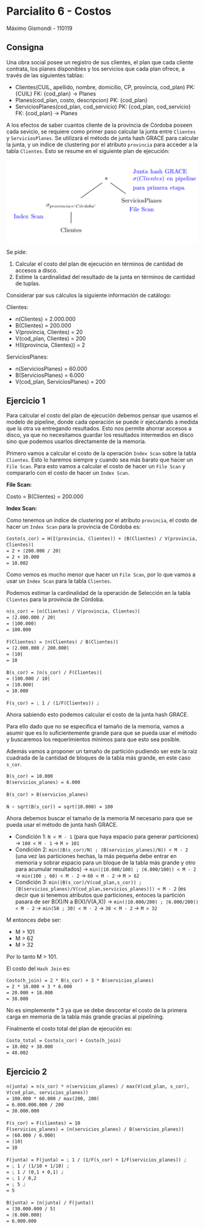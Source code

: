 # Parcialito 6 - Costos

Máximo Gismondi - 110119

## Consigna

Una obra social posee un registro de sus clientes, el plan que cada cliente contrata, los planes disponibles y los servicios que cada plan ofrece, a través de las siguientes tablas:

- Clientes(CUIL, apellido, nombre, domicilio, CP, provincia, cod_plan) PK: {CUIL} FK: {cod_plan} -> Planes
- Planes(cod_plan, costo, descripcion) PK: {cod_plan}
- ServiciosPlanes(cod_plan, cod_servicio) PK: {cod_plan, cod_servicio} FK: {cod_plan} -> Planes

A los efectos de saber cuantos cliente de la provincia de Córdoba poseen cada sevicio, se requiere como primer paso calcular la junta entre `Clientes` y `ServiciosPlanes`. Se utilizará el método de junta hash GRACE para calcular la junta, y un índice de clustering por el atributo `provincia` para acceder a la tabla `Clientes`. Esto se resume en el siguiente plan de ejecución:

![Plan de ejecución](plan_ejecucion.png)

Se pide:

1. Calcular el costo del plan de ejecución en términos de cantidad de accesos a disco.
2. Estime la cardinalidad del resultado de la junta en términos de cantidad de tuplas.

Considerar par sus cálculos la siguiente información de catálogo:

Clientes:

- n(Clientes) = 2.000.000
- B(Clientes) = 200.000
- V(provincia, Clientes) = 20
- V(cod_plan, Clientes) = 200
- H(I(provincia, Clientes)) = 2

ServiciosPlanes:

- n(ServiciosPlanes) = 60.000
- B(ServiciosPlanes) = 6.000
- V(cod_plan, ServiciosPlanes) = 200

## Ejercicio 1

Para calcular el costo del plan de ejecución debemos pensar que usamos el modelo de pipeline, donde cada operación se puede ir ejecutando a medida que la otra va entregando resultados. Esto nos permite ahorrar accesos a disco, ya que no necesitamos guardar los resultados intermedios en disco sino que podemos usarlos directamente de la memoria.

Primero vamos a calcular el costo de la operación `Index Scan` sobre la tabla `Clientes`. Esto lo haremos siempre y cuando sea más barato que hacer un `File Scan`. Para esto vamos a calcular el costo de hacer un `File Scan` y compararlo con el costo de hacer un `Index Scan`.

**File Scan:**

Costo = B(Clientes) = 200.000

**Index Scan:**

Como tenemos un índice de clustering por el atributo `provincia`, el costo de hacer un `Index Scan` para la provincia de Córdoba es:

```plaintext
Costo(s_cor) = H(I(provincia, Clientes)) + ⌈B(Clientes) / V(provincia, Clientes)⌉
= 2 + ⌈200.000 / 20⌉
= 2 + 10.000
= 10.002
```

Como vemos es mucho menor que hacer un `File Scan`, por lo que vamos a usar un `Index Scan` para la tabla `Clientes`.

Podemos estimar la cardinalidad de la operación de Selección en la tabla `Clientes` para la provincia de Córdoba.

```plaintext
n(s_cor) = ⌈n(Clientes) / V(provincia, Clientes)⌉
= ⌈2.000.000 / 20⌉
= ⌈100.000⌉
= 100.000

F(Clientes) = ⌈n(Clientes) / B(Clientes)⌉
= ⌈2.000.000 / 200.000⌉
= ⌈10⌉
= 10

B(s_cor) = ⌈n(s_cor) / F(Clientes)⌉
= ⌈100.000 / 10⌉
= ⌈10.000⌉
= 10.000

F(s_cor) = ⎿ 1 / (1/F(Clientes)) ⏌

```

Ahora sabiendo esto podemos calcular el costo de la junta hash GRACE.

Para ello dado que no se especifica el tamaño de la memoria, vamos a asumir que es lo suficientemente grande para que se pueda usar el método y buscaremos los requerimientos mínimos para que esto sea posible.

Además vamos a proponer un tamaño de partición pudiendo ser este la raíz cuadrada de la cantidad de bloques de la tabla más grande, en este caso `s_cor`.

```plaintext
B(s_cor) = 10.000
B(servicios_planes) = 6.000

B(s_cor) > B(servicios_planes)

N ~ sqrt(B(s_cor)) = sqrt(10.000) = 100
```

Ahora debemos buscar el tamaño de la memoria M necesario para que se pueda usar el método de junta hash GRACE.

- Condición 1: `N < M - 1` (para que haya espacio para generar particiones) -> `100 < M - 1` -> `M > 101`
- Condición 2: `min(⌈B(s_cor)/N⌉ ; ⌈B(servicios_planes)/N⌉) < M - 2` (una vez las particiones hechas, la más pequeña debe entrar en memoria y sobrar espacio para un bloque de la tabla más grande y otro para acumular resultados) -> `min(⌈10.000/100⌉ ; ⌈6.000/100⌉) < M - 2` -> `min(100 ; 60) < M - 2` -> `60 < M - 2` -> `M > 62`
- Condición 3: `min(⌈B(s_cor)/V(cod_plan,s_cor)⌉ ; ⌈B(servicios_planes)/V(cod_plan,servicios_planes)⌉) < M - 2` (es decir que si tenemos atributos que particiones, entoces la partición pasara de ser B(X)/N a B(X)/V(A,X)) -> `min(⌈10.000/200⌉ ; ⌈6.000/200⌉) < M - 2` -> `min(50 ; 30) < M - 2` -> `30 < M - 2` -> `M > 32`

M entonces debe ser:

- M > 101
- M > 62
- M > 32

Por lo tanto M > 101.

El costo del `Hash Join` es:

```plaintext
Costo(h_join) = 2 * B(s_cor) + 3 * B(servicios_planes)
= 2 * 10.000 + 3 * 6.000
= 20.000 + 18.000
= 38.000
```

No es simplemente * 3 ya que se debe descontar el costo de la primera carga en memoria de la tabla más grande gracias al pipelining.

Finalmente el costo total del plan de ejecución es:

```plaintext
Costo_total = Costo(s_cor) + Costo(h_join)
= 10.002 + 38.000
= 48.002
```

## Ejercicio 2

```plaintext
n(junta) = n(s_cor) * n(servicios_planes) / max(V(cod_plan, s_cor), V(cod_plan, servicios_planes))
= 100.000 * 60.000 / max(200, 200)
= 6.000.000.000 / 200
= 30.000.000

F(s_cor) = F(clientes) = 10
F(servicios_planes) = ⌈n(servicios_planes) / B(servicios_planes)⌉
= ⌈60.000 / 6.000⌉
= ⌈10⌉
= 10

F(junta) = F(junta) = ⎿ 1 / (1/F(s_cor) + 1/F(servicios_planes)) ⏌
= ⎿ 1 / (1/10 + 1/10) ⏌
= ⎿ 1 / (0,1 + 0,1) ⏌
= ⎿ 1 / 0,2
= ⎿ 5 ⏌
= 5

B(junta) = ⌈n(junta) / F(junta)⌉
= ⌈30.000.000 / 5⌉
= ⌈6.000.000⌉
= 6.000.000
```
